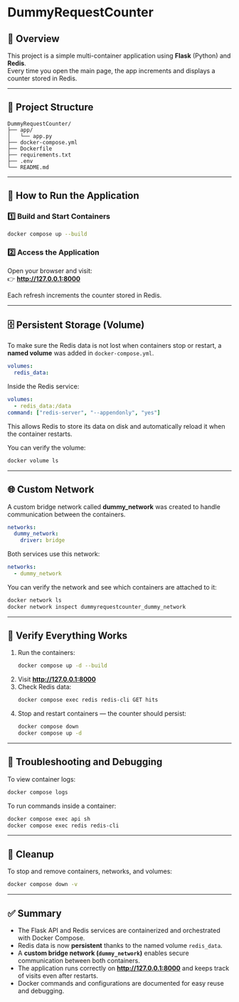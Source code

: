 # DummyRequestCounter

## 🧠 Overview
This project is a simple multi-container application using **Flask** (Python) and **Redis**.  
Every time you open the main page, the app increments and displays a counter stored in Redis.

---

## 📁 Project Structure
```
DummyRequestCounter/
├── app/
│   └── app.py
├── docker-compose.yml
├── Dockerfile
├── requirements.txt
├── .env
└── README.md
```

---

## 🚀 How to Run the Application

### 1️⃣ Build and Start Containers
```bash
docker compose up --build
```

### 2️⃣ Access the Application
Open your browser and visit:  
👉 **http://127.0.0.1:8000**

Each refresh increments the counter stored in Redis.

---

## 🗄 Persistent Storage (Volume)

To make sure the Redis data is not lost when containers stop or restart, a **named volume** was added in `docker-compose.yml`.

```yaml
volumes:
  redis_data:
```

Inside the Redis service:
```yaml
volumes:
  - redis_data:/data
command: ["redis-server", "--appendonly", "yes"]
```

This allows Redis to store its data on disk and automatically reload it when the container restarts.

You can verify the volume:
```bash
docker volume ls
```

---

## 🌐 Custom Network

A custom bridge network called **dummy_network** was created to handle communication between the containers.

```yaml
networks:
  dummy_network:
    driver: bridge
```

Both services use this network:
```yaml
networks:
  - dummy_network
```

You can verify the network and see which containers are attached to it:
```bash
docker network ls
docker network inspect dummyrequestcounter_dummy_network
```

---

## 🧪 Verify Everything Works

1. Run the containers:
   ```bash
   docker compose up -d --build
   ```
2. Visit **http://127.0.0.1:8000**
3. Check Redis data:
   ```bash
   docker compose exec redis redis-cli GET hits
   ```
4. Stop and restart containers — the counter should persist:
   ```bash
   docker compose down
   docker compose up -d
   ```

---

## 🧰 Troubleshooting and Debugging

To view container logs:
```bash
docker compose logs
```

To run commands inside a container:
```bash
docker compose exec api sh
docker compose exec redis redis-cli
```

---

## 🧹 Cleanup

To stop and remove containers, networks, and volumes:
```bash
docker compose down -v
```

---

## ✅ Summary
- The Flask API and Redis services are containerized and orchestrated with Docker Compose.  
- Redis data is now **persistent** thanks to the named volume `redis_data`.  
- A **custom bridge network (`dummy_network`)** enables secure communication between both containers.  
- The application runs correctly on **http://127.0.0.1:8000** and keeps track of visits even after restarts.  
- Docker commands and configurations are documented for easy reuse and debugging.
